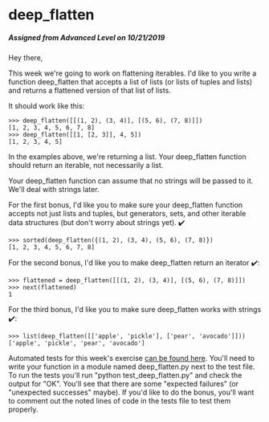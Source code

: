 # deep_flatten
##### Assigned from Advanced Level on 10/21/2019

Hey there,

This week we're going to work on flattening iterables. I'd like to you write a function deep_flatten that accepts a list of lists (or lists of tuples and lists) and returns a flattened version of that list of lists.

It should work like this:

    >>> deep_flatten([[(1, 2), (3, 4)], [(5, 6), (7, 8)]])
    [1, 2, 3, 4, 5, 6, 7, 8]
    >>> deep_flatten([[1, [2, 3]], 4, 5])
    [1, 2, 3, 4, 5]

In the examples above, we're returning a list. Your deep_flatten function should return an iterable, not necessarily a list.

Your deep_flatten function can assume that no strings will be passed to it. We'll deal with strings later.

For the first bonus, I'd like you to make sure your deep_flatten function accepts not just lists and tuples, but generators, sets, and other iterable data structures (but don't worry about strings yet). ✔️

    >>> sorted(deep_flatten({(1, 2), (3, 4), (5, 6), (7, 8)})
    [1, 2, 3, 4, 5, 6, 7, 8]

For the second bonus, I'd like you to make deep_flatten return an iterator ✔️:

    >>> flattened = deep_flatten([[(1, 2), (3, 4)], [(5, 6), (7, 8)]])
    >>> next(flattened)
    1

For the third bonus, I'd like you to make sure deep_flatten works with strings ✔️:

    >>> list(deep_flatten([['apple', 'pickle'], ['pear', 'avocado']]))
    ['apple', 'pickle', 'pear', 'avocado']

Automated tests for this week's exercise [can be found here](https://www.pythonmorsels.com/exercises/05fe60de17824ef3ae77d93a3be2e98b/tests/). You'll need to write your function in a module named deep_flatten.py next to the test file. To run the tests you'll run "python test_deep_flatten.py" and check the output for "OK". You'll see that there are some "expected failures" (or "unexpected successes" maybe). If you'd like to do the bonus, you'll want to comment out the noted lines of code in the tests file to test them properly.